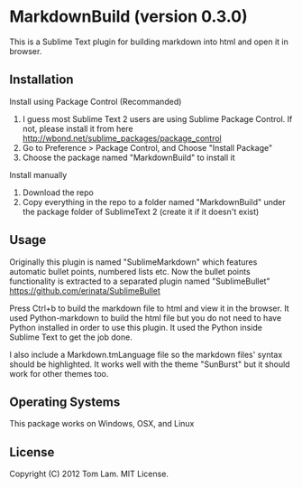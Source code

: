 # MarkdownBuild (version 0.3.0)

This is a Sublime Text plugin for building markdown into html and open it in browser.

## Installation

Install using Package Control (Recommanded)

1. I guess most Sublime Text 2 users are using Sublime Package Control. If not, please install it from here <http://wbond.net/sublime_packages/package_control>
2. Go to Preference > Package Control, and Choose "Install Package"
3. Choose the package named "MarkdownBuild" to install it

Install manually

1. Download the repo
2. Copy everything in the repo to a folder named "MarkdownBuild" under the package folder of SublimeText 2 (create it if it doesn't exist)

## Usage

Originally this plugin is named "SublimeMarkdown" which features automatic bullet points, numbered lists etc. Now the bullet points functionality is extracted to a separated plugin named "SublimeBullet" <https://github.com/erinata/SublimeBullet> 

Press Ctrl+b to build the markdown file to html and view it in the browser. It used Python-markdown to build the html file but you do not need to have Python installed in order to use this plugin. It used the Python inside Sublime Text to get the job done.

I also include a Markdown.tmLanguage file so the markdown files' syntax should be highlighted. It works well with the theme "SunBurst" but it should work for other themes too.

## Operating Systems

This package works on Windows, OSX, and Linux

## License

Copyright (C) 2012 Tom Lam. MIT License.
  
